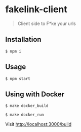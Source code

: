 # fakelink-client
> Client side to F*ke your urls

## Installation

```
$ npm i
```

## Usage

```
$ npm start
```

## Using with Docker

```
$ make docker_build
```

```
$ make docker_run
```

Visit [http://localhost:3000/build](http://localhost:3000/build)